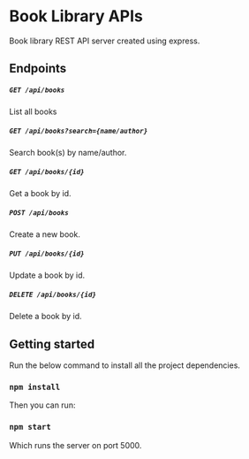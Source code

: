 # Book Library APIs

Book library REST API server created using express.

## Endpoints

##### `GET /api/books`

List all books

##### `GET /api/books?search={name/author}`

Search book(s) by name/author.

##### `GET /api/books/{id}`

Get a book by id.

##### `POST /api/books`

Create a new book.

##### `PUT /api/books/{id}`

Update a book by id.

##### `DELETE /api/books/{id}`

Delete a book by id.

## Getting started

Run the below command to install all the project dependencies.

### `npm install`

Then you can run:

### `npm start`

Which runs the server on port 5000.
